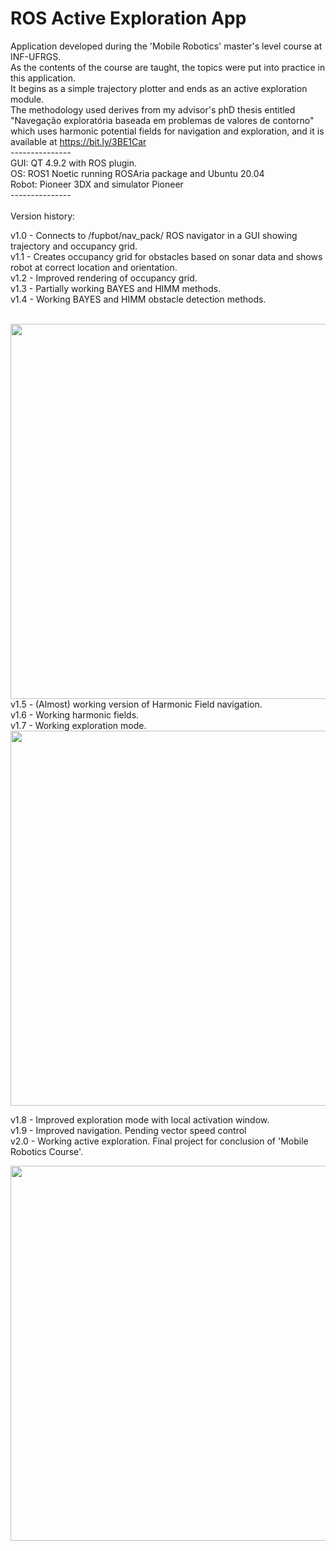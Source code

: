 # ROS Active Exploration App
Application developed during the 'Mobile Robotics' master's level course at INF-UFRGS. <br>
As the contents of the course are taught, the topics were put into practice in this application. <br>
It begins as a simple trajectory plotter and ends as an active exploration module. <br>
The methodology used derives from my advisor's phD thesis entitled "Navegação exploratória baseada em problemas de valores de contorno" which uses harmonic potential fields for navigation and exploration, and it is available at https://bit.ly/3BE1Car <br>
--------------- <br>
GUI:   QT 4.9.2 with ROS plugin. <br>
OS:    ROS1 Noetic running ROSAria package and Ubuntu 20.04 <br>
Robot: Pioneer 3DX and simulator Pioneer <br>
--------------- <br><br>
Version history: <br>

v1.0 - Connects to /fupbot/nav_pack/ ROS navigator in a GUI showing trajectory and occupancy grid. <br>
v1.1 - Creates occupancy grid for obstacles based on sonar data and shows robot at correct location and orientation. <br>
v1.2 - Improved rendering of occupancy grid. <br>
v1.3 - Partially working BAYES and HIMM methods. <br>
v1.4 - Working BAYES and HIMM obstacle detection methods. <br><br>

<img src="https://github.com/fupbot/Simple_ROS_mapper/blob/main/media/bayes_vs_himm.png" width="600">

<br>
v1.5 - (Almost) working version of Harmonic Field navigation. <br>
v1.6 - Working harmonic fields. <br>
v1.7 - Working exploration mode. <br>

<img src="https://github.com/fupbot/Simple_ROS_mapper/blob/main/media/exp_v1_7.png" width="600">
<br>

v1.8 - Improved exploration mode with local activation window. <br>
v1.9 - Improved navigation. Pending vector speed control <br>
v2.0 - Working active exploration. Final project for conclusion of 'Mobile Robotics Course'. <br>

<img src="https://github.com/fupbot/Simple_ROS_mapper/blob/main/media/mapa_denso.gif" width="600">
<br>



